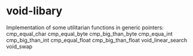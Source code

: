 # void-libary
Implementation of some utilitarian functions in generic pointers:
  cmp_equal_char
  cmp_equal_byte
  cmp_big_than_byte
  cmp_equa_int
  cmp_big_than_int
  cmp_equal_float
  cmp_big_than_float
  void_linear_search
  void_swap


